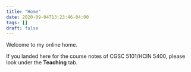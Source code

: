 ```yaml
---
title: "Home"
date: 2020-09-04T13:23:46-04:00
tags: []
draft: false
---
```


Welcome to my online home.

If you landed here for the course notes of CGSC 5101/HCIN 5400, 
please look under the **Teaching** tab.



